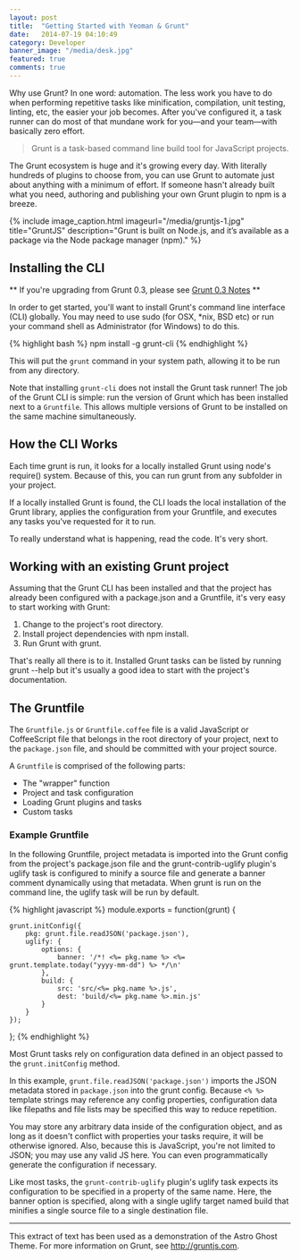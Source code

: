 ```yaml
---
layout: post
title:  "Getting Started with Yeoman & Grunt"
date:   2014-07-19 04:10:49
category: Developer
banner_image: "/media/desk.jpg"
featured: true
comments: true
---
```


Why use Grunt? In one word: automation. The less work you have to do when performing repetitive tasks like minification, compilation, unit testing, linting, etc, the easier your job becomes. After you've configured it, a task runner can do most of that mundane work for you—and your team—with basically zero effort.

<!--more-->

> Grunt is a task-based command line build tool for JavaScript projects.

The Grunt ecosystem is huge and it's growing every day. With literally hundreds of plugins to choose from, you can use Grunt to automate just about anything with a minimum of effort. If someone hasn't already built what you need, authoring and publishing your own Grunt plugin to npm is a breeze.

{% include image_caption.html imageurl="/media/gruntjs-1.jpg" title="GruntJS" description="Grunt is built on Node.js, and it’s available as a package via the Node package manager (npm)." %}

## Installing the CLI

** If you're upgrading from Grunt 0.3, please see [Grunt 0.3 Notes](http://gruntjs.com/upgrading-from-0.3-to-0.4#grunt-0.3-notes) **

In order to get started, you'll want to install Grunt's command line interface (CLI) globally. You may need to use sudo (for OSX, *nix, BSD etc) or run your command shell as Administrator (for Windows) to do this.

{% highlight bash %}
	npm install -g grunt-cli
{% endhighlight %}
    
This will put the `grunt` command in your system path, allowing it to be run from any directory.

Note that installing `grunt-cli` does not install the Grunt task runner! The job of the Grunt CLI is simple: run the version of Grunt which has been installed next to a `Gruntfile`. This allows multiple versions of Grunt to be installed on the same machine simultaneously.

## How the CLI Works

Each time grunt is run, it looks for a locally installed Grunt using node's require() system. Because of this, you can run grunt from any subfolder in your project.

If a locally installed Grunt is found, the CLI loads the local installation of the Grunt library, applies the configuration from your Gruntfile, and executes any tasks you've requested for it to run.

To really understand what is happening, read the code. It's very short.

## Working with an existing Grunt project

Assuming that the Grunt CLI has been installed and that the project has already been configured with a package.json and a Gruntfile, it's very easy to start working with Grunt:

1. Change to the project's root directory.
2. Install project dependencies with npm install.
3. Run Grunt with grunt.

That's really all there is to it. Installed Grunt tasks can be listed by running grunt --help but it's usually a good idea to start with the project's documentation.

## The Gruntfile

The `Gruntfile.js` or `Gruntfile.coffee` file is a valid JavaScript or CoffeeScript file that belongs in the root directory of your project, next to the `package.json` file, and should be committed with your project source.

A `Gruntfile` is comprised of the following parts:

* The "wrapper" function
* Project and task configuration
* Loading Grunt plugins and tasks
* Custom tasks

### Example Gruntfile

In the following Gruntfile, project metadata is imported into the Grunt config from the project's package.json file and the grunt-contrib-uglify plugin's uglify task is configured to minify a source file and generate a banner comment dynamically using that metadata. When grunt is run on the command line, the uglify task will be run by default.

{% highlight javascript %}
module.exports = function(grunt) {

	grunt.initConfig({
		pkg: grunt.file.readJSON('package.json'),
		uglify: {
			options: {
				banner: '/*! <%= pkg.name %> <%= grunt.template.today("yyyy-mm-dd") %> */\n'
			},
			build: {
				src: 'src/<%= pkg.name %>.js',
				dest: 'build/<%= pkg.name %>.min.js'
			}
		}
	});

};
{% endhighlight %}
    
Most Grunt tasks rely on configuration data defined in an object passed to the `grunt.initConfig` method.

In this example, `grunt.file.readJSON('package.json')` imports the JSON metadata stored in `package.json` into the grunt config. Because `<% %>` template strings may reference any config properties, configuration data like filepaths and file lists may be specified this way to reduce repetition.

You may store any arbitrary data inside of the configuration object, and as long as it doesn't conflict with properties your tasks require, it will be otherwise ignored. Also, because this is JavaScript, you're not limited to JSON; you may use any valid JS here. You can even programmatically generate the configuration if necessary.

Like most tasks, the `grunt-contrib-uglify` plugin's uglify task expects its configuration to be specified in a property of the same name. Here, the banner option is specified, along with a single uglify target named build that minifies a single source file to a single destination file.

***

This extract of text has been used as a demonstration of the Astro Ghost Theme. For more information on Grunt, see http://gruntjs.com.